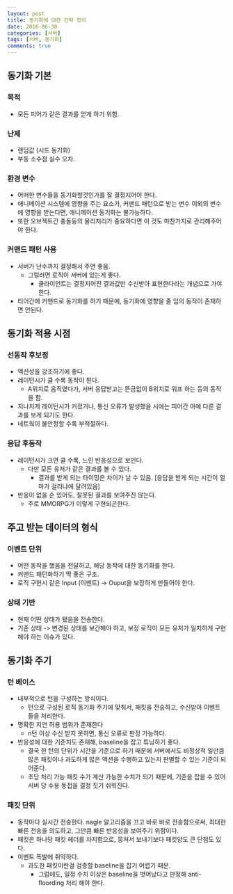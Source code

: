 ```yaml
---
layout: post
title: 동기화에 대한 간략 정리
date: 2016-06-30
categories: [서버]
tags: [서버, 동기화]
comments: true
---
```

## 동기화 기본
### 목적
* 모든 피어가 같은 결과를 얻게 하기 위함.

### 난제
* 랜덤값 (시드 동기화)
* 부동 소수점 실수 오차.

### 환경 변수
* 어떠한 변수들을 동기화할것인가를 잘 결정지어야 한다.
* 애니메이션 시스템에 영향을 주는 요소가, 커맨드 패턴으로 받는 변수 이외의 변수에 영향을 받는다면, 애니메이션 동기화는 불가능하다.
* 또한 오브젝트간 충돌등의 물리처리가 중요하다면 이 것도 마찬가지로 관리해주어야 한다.

### 커맨드 패턴 사용
* 서버가 난수까지 결정해서 주면 좋음.
    * 그럴러면 로직이 서버에 있는게 좋다.
        * 클라이언트는 결정지어진 결과값만 수신받아 표현한다라는 개념으로 가야 한다.
* 티어간에 커맨드로 동기화를 하기 때문에, 동기화에 영향을 줄 임의 동작이 존재하면 안된다.

## 동기화 적용 시점

### 선동작 후보정
* 액션성을 강조하기에 좋다.
* 레이턴시가 클 수록 동작이 튄다.
    * A위치로 움직였다가, 서버 응답받고는 뜬금없이 B위치로 워프 하는 등의 동작을 함.
* 지나치게 레이턴시가 커졌거나, 통신 오류가 발생했을 시에는 피어간 아예 다른 결과를 보게 되기도 한다.
* 네트웍이 불안정할 수록 부적절하다.

### 응답 후동작
* 레이턴시가 크면 클 수록, 느린 반응성으로 보인다.
    * 다만 모든 유저가 같은 결과를 볼 수 있다.
        * 결과를 받게 되는 타이밍은 차이가 날 수 있음. [응답을 받게 되는 시간이 얼마가 걸리냐에 달려있음]
* 반응이 없을 순 있어도, 잘못된 결과를 보여주진 않는다.
    * 주로 MMORPG가 이렇게 구현되곤한다.

## 주고 받는 데이터의 형식
### 이벤트 단위
* 어떤 동작을 했음을 전달하고, 해당 동작에 대한 동기화를 한다.
* 커맨드 패턴화하기 딱 좋은 구조.
* 로직 구현시 같은 Input (이벤트) -> Ouput을 보장하게 만들어야 한다.

### 상태 기반
* 현재 어떤 상태가 됐음을 전송한다.
* 기존 상태 -> 변경된 상태를 보간해야 하고, 보정 로직이 모든 유저가 일치하게 구현해야 하는 이슈가 있다.

## 동기화 주기
### 턴 베이스
* 내부적으로 턴을 구성하는 방식이다.
    * 턴으로 구성된 로직 동기화 주기에 맞춰서, 패킷을 전송하고, 수신받아 이벤트 들을 처리한다.
* 명확한 지연 허용 범위가 존재한다
    * n턴 이상 수신 받지 못하면, 통신 오류로 판정 가능하다.
* 반응성에 대한 기준치도 존재해, baseline을 잡고 튜닝하기 좋다.
    * 결국 한 턴의 단위가 시간을 기준으로 하기 때문에 서버에서도 비정상적 일만큼 많은 패킷이나 과도하게 많은 액션을 수행하고 있는지 판별할 수 있는 기준이 되어준다.
    * 초당 처리 가능 패킷 수가 계산 가능한 수치가 되기 때문에, 기준을 잡을 수 있어 서버 당 수용 동접을 결정 짓기 쉬워진다.

### 패킷 단위
* 동작마다 실시간 전송한다. nagle 알고리즘을 끄고 바로 바로 전송함으로써, 최대한 빠른 전송을 의도하고, 그만큼 빠른 반응성을 보여주기 위함이다.
* 패킷은 하나당 패킷 헤더를 차지함으로, 뭉쳐서 보내기보다 패킷양도 큰 단점도 있다.
* 이벤트 폭발에 취약하다.
    * 과도한 패킷이란걸 검증할 baseline을 잡기 어렵기 때문.
        * 그럼에도, 일정 수치 이상은 baseline을 벗어났다고 판정해 anti-floording 처리 해야 한다.